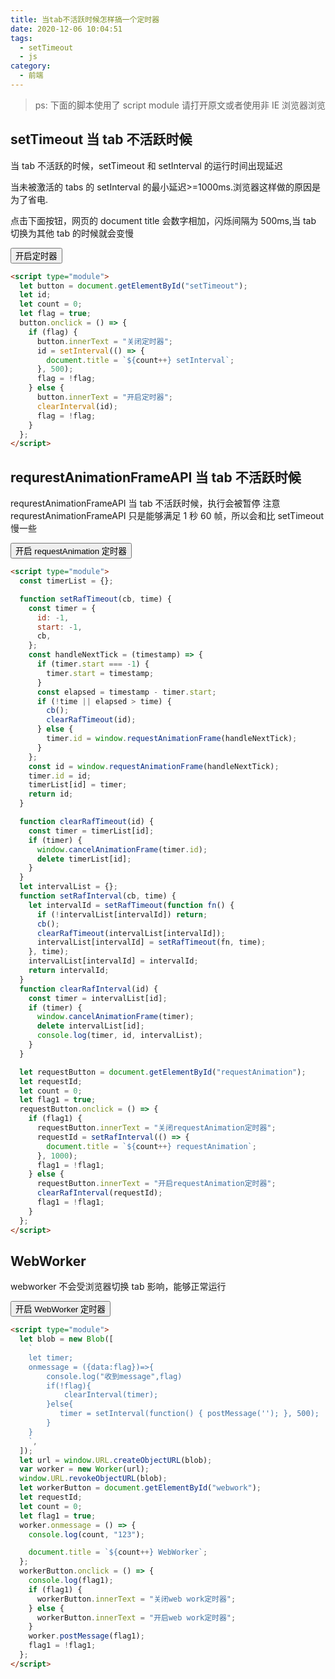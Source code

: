 ```yaml
---
title: 当tab不活跃时候怎样搞一个定时器
date: 2020-12-06 10:04:51
tags:
  - setTimeout
  - js
category:
  - 前端
---
```


> ps: 下面的脚本使用了 script module 请打开原文或者使用非 IE 浏览器浏览

<script  id="common">

</script>

## setTimeout 当 tab 不活跃时候

当 tab 不活跃的时候，setTimeout 和 setInterval 的运行时间出现延迟

当未被激活的 tabs 的 setInterval 的最小延迟>=1000ms.浏览器这样做的原因是为了省电.

点击下面按钮，网页的 document title 会数字相加，闪烁间隔为 500ms,当 tab 切换为其他 tab 的时候就会变慢

<button id="setTimeout" >开启定时器</button>

```html
<script type="module">
  let button = document.getElementById("setTimeout");
  let id;
  let count = 0;
  let flag = true;
  button.onclick = () => {
    if (flag) {
      button.innerText = "关闭定时器";
      id = setInterval(() => {
        document.title = `${count++} setInterval`;
      }, 500);
      flag = !flag;
    } else {
      button.innerText = "开启定时器";
      clearInterval(id);
      flag = !flag;
    }
  };
</script>
```

<script type="module">
    let button = document.getElementById("setTimeout");
    let id;
    let count = 0;
    let flag = true;
    button.onclick = ()=>{
        if(flag){
            button.innerText = "关闭定时器"
            id = setInterval(()=>{
                document.title = `${count++} setInterval`;
            },500);
            flag = !flag
        }else{
            button.innerText = "开启定时器"
            clearInterval(id);
            flag = !flag
        }
    }
</script>

## requrestAnimationFrameAPI 当 tab 不活跃时候

requrestAnimationFrameAPI 当 tab 不活跃时候，执行会被暂停
注意 requrestAnimationFrameAPI 只是能够满足 1 秒 60 帧，所以会和比 setTimeout 慢一些

<button id="requestAnimation">开启 requestAnimation 定时器</button>

```html
<script type="module">
  const timerList = {};

  function setRafTimeout(cb, time) {
    const timer = {
      id: -1,
      start: -1,
      cb,
    };
    const handleNextTick = (timestamp) => {
      if (timer.start === -1) {
        timer.start = timestamp;
      }
      const elapsed = timestamp - timer.start;
      if (!time || elapsed > time) {
        cb();
        clearRafTimeout(id);
      } else {
        timer.id = window.requestAnimationFrame(handleNextTick);
      }
    };
    const id = window.requestAnimationFrame(handleNextTick);
    timer.id = id;
    timerList[id] = timer;
    return id;
  }

  function clearRafTimeout(id) {
    const timer = timerList[id];
    if (timer) {
      window.cancelAnimationFrame(timer.id);
      delete timerList[id];
    }
  }
  let intervalList = {};
  function setRafInterval(cb, time) {
    let intervalId = setRafTimeout(function fn() {
      if (!intervalList[intervalId]) return;
      cb();
      clearRafTimeout(intervalList[intervalId]);
      intervalList[intervalId] = setRafTimeout(fn, time);
    }, time);
    intervalList[intervalId] = intervalId;
    return intervalId;
  }
  function clearRafInterval(id) {
    const timer = intervalList[id];
    if (timer) {
      window.cancelAnimationFrame(timer);
      delete intervalList[id];
      console.log(timer, id, intervalList);
    }
  }

  let requestButton = document.getElementById("requestAnimation");
  let requestId;
  let count = 0;
  let flag1 = true;
  requestButton.onclick = () => {
    if (flag1) {
      requestButton.innerText = "关闭requestAnimation定时器";
      requestId = setRafInterval(() => {
        document.title = `${count++} requestAnimation`;
      }, 1000);
      flag1 = !flag1;
    } else {
      requestButton.innerText = "开启requestAnimation定时器";
      clearRafInterval(requestId);
      flag1 = !flag1;
    }
  };
</script>
```

<script type="module">

const timerList = {};

function setRafTimeout(cb, time) {
    const timer = {
        id: -1,
        start: -1,
        cb,
    };
    const handleNextTick = (timestamp) => {
        if (timer.start === -1) {
            timer.start = timestamp;
        }
        const elapsed = timestamp - timer.start;
        if (!time || elapsed > time) {
            cb();
            clearRafTimeout(id);
        } else {
            timer.id = window.requestAnimationFrame(handleNextTick);
        }
    };
    const id = window.requestAnimationFrame(handleNextTick);
    timer.id = id;
    timerList[id] = timer;
    return id;
}

function clearRafTimeout(id ) {
    const timer = timerList[id];
    if (timer) {
        window.cancelAnimationFrame(timer.id);
        delete timerList[id];
    }
} 
let intervalList = {};
function setRafInterval(cb,time){
    let intervalId = setRafTimeout(function fn(){
        if(!intervalList[intervalId])return;
        cb();
        clearRafTimeout(intervalList[intervalId])
        intervalList[intervalId] = setRafTimeout(fn,time);
    },time)
    intervalList[intervalId] = intervalId;
    return intervalId;
}
function clearRafInterval(id){
    const timer = intervalList[id];
    if (timer) {
        window.cancelAnimationFrame(timer);
        delete intervalList[id];
        console.log(timer,id,intervalList)
    }
}

    let requestButton = document.getElementById("requestAnimation");
    let requestId;
    let count = 0;
    let flag1 = true;
    requestButton.onclick = ()=>{
        if(flag1){
            requestButton.innerText = "关闭requestAnimation定时器"
            requestId = setRafInterval(()=>{
                document.title = `${count++} requestAnimation`;
            },1000);
            flag1 = !flag1
        }else{
            requestButton.innerText = "开启requestAnimation定时器"
            clearRafInterval(requestId);
            flag1 = !flag1
        }
    }
</script>

## WebWorker

webworker 不会受浏览器切换 tab 影响，能够正常运行

<button id="webwork">开启 WebWorker 定时器</button>

```html
<script type="module">
  let blob = new Blob([
    `
    let timer;
    onmessage = ({data:flag})=>{
        console.log("收到message",flag)
        if(!flag){
            clearInterval(timer);
        }else{
           timer = setInterval(function() { postMessage(''); }, 500);
        }
    }
    `,
  ]);
  let url = window.URL.createObjectURL(blob);
  var worker = new Worker(url);
  window.URL.revokeObjectURL(blob);
  let workerButton = document.getElementById("webwork");
  let requestId;
  let count = 0;
  let flag1 = true;
  worker.onmessage = () => {
    console.log(count, "123");

    document.title = `${count++} WebWorker`;
  };
  workerButton.onclick = () => {
    console.log(flag1);
    if (flag1) {
      workerButton.innerText = "关闭web work定时器";
    } else {
      workerButton.innerText = "开启web work定时器";
    }
    worker.postMessage(flag1);
    flag1 = !flag1;
  };
</script>
```

<script type="module">
    let blob = new Blob([`
    let timer;
    onmessage = ({data:flag})=>{
        console.log("收到message",flag)
        if(!flag){
            clearInterval(timer);
        }else{
           timer = setInterval(function() { postMessage(''); }, 500); 
        }
    }
    `]);
    let url = window.URL.createObjectURL(blob);
    var worker = new Worker(url);
    window.URL.revokeObjectURL(blob)
    let workerButton = document.getElementById("webwork");
    let requestId;
    let count = 0;
    let flag1 = true;
    worker.onmessage = ()=>{
    console.log(count,'123')

        document.title = `${count++} WebWorker`;
    }
    workerButton.onclick = ()=>{
        console.log(flag1)
        if(flag1){
            workerButton.innerText = "关闭web work定时器"
        }else{
            workerButton.innerText = "开启web work定时器"
        }
        worker.postMessage(flag1);
        flag1 = !flag1
    }
</script>
